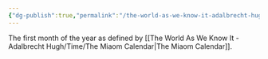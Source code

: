 ```yaml
---
{"dg-publish":true,"permalink":"/the-world-as-we-know-it-adalbrecht-hugh/time/months/luminara/"}
---
```


The first month of the year as defined by [[The World As We Know It - Adalbrecht Hugh/Time/The Miaom Calendar\|The Miaom Calendar]].